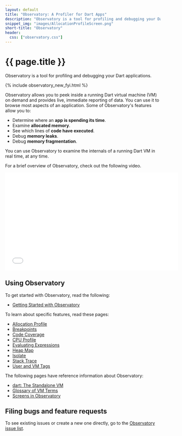 ```yaml
---
layout: default
title: "Observatory: A Profiler for Dart Apps"
description: "Observatory is a tool for profiling and debugging your Dart application."
snippet_img: "images/AllocationProfileScreen.png"
short-title: "Observatory"
header:
  css: ["observatory.css"]
---
```


# {{ page.title }}

Observatory is a tool for profiling and debugging your
Dart applications.

{% include observatory_new_fyi.html %}

Observatory allows you to peek inside a running Dart virtual 
machine (VM) on demand and provides live, immediate reporting of data.
You can use it to browse most aspects of an application.
Some of Observatory's features allow you to:

- Determine where an **app is spending its time**.
- Examine **allocated memory**.
- See which lines of **code have executed**.
- Debug **memory leaks**.
- Debug **memory fragmentation**.

You can use Observatory to examine the internals of a running 
Dart VM in real time, at any time.

For a brief overview of Observatory, check out the following video.

<iframe style="display:block;margin: 0 auto;" width="560" height="315" src="//www.youtube.com/embed/Ww8ISWzZGRE" frameborder="0" allowfullscreen></iframe>

## Using Observatory

To get started with Observatory, read the following:

* [Getting Started with Observatory](get-started.html)

To learn about specific features, read these pages:

* [Allocation Profile](allocation-profile.html)
* [Breakpoints](breakpoints.html)
* [Code Coverage](code-coverage.html)
* [CPU Profile](cpu-profile.html)
* [Evaluating Expressions](evaluate.html)
* [Heap Map](heap-map.html)
* [Isolate](isolate.html)
* [Stack Trace](stack-trace.html)
* [User and VM Tags](tags.html)

The following pages have reference information about Observatory:

* [dart: The Standalone VM](/tools/dart-vm/#observatory)
* [Glossary of VM Terms](glossary.html)
* [Screens in Observatory](screens.html)

## Filing bugs and feature requests

To see existing issues or create a new one directly, go to the
[Observatory issue list](https://code.google.com/p/dart/issues/list?can=2&q=Area%3DObservatory&colspec=ID+Type+Status+Priority+Area+Milestone+Owner+Summary+Modified&cells=tiles).
